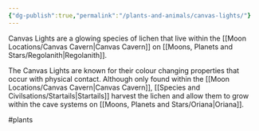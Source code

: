 ```yaml
---
{"dg-publish":true,"permalink":"/plants-and-animals/canvas-lights/"}
---
```


Canvas Lights are a glowing species of lichen that live within the [[Moon Locations/Canvas Cavern\|Canvas Cavern]] on [[Moons, Planets and Stars/Regolanith\|Regolanith]]. 

The Canvas Lights are known for their colour changing properties that occur with physical contact. Although only found within the [[Moon Locations/Canvas Cavern\|Canvas Cavern]], [[Species and Civilsations/Startails\|Startails]] harvest the lichen and allow them to grow within the cave systems on [[Moons, Planets and Stars/Oriana\|Oriana]].

#plants